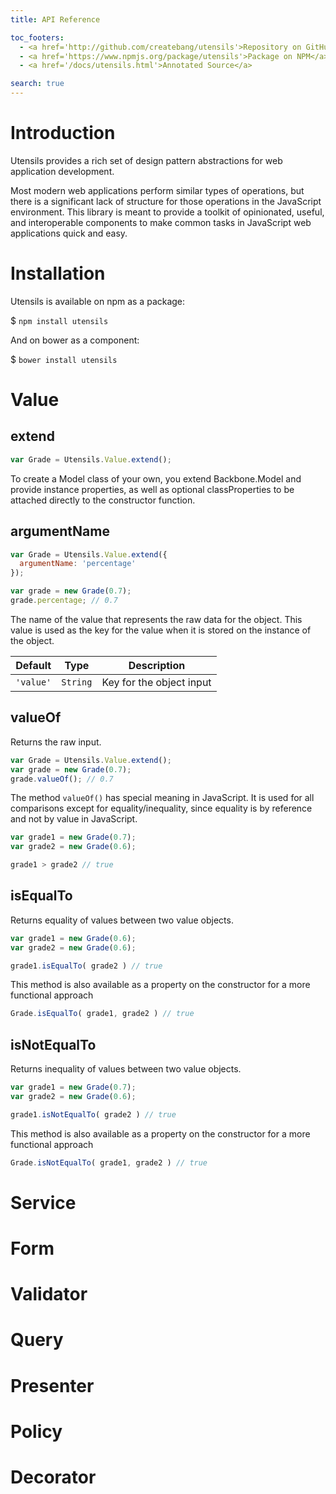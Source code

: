 ```yaml
---
title: API Reference

toc_footers:
  - <a href='http://github.com/createbang/utensils'>Repository on GitHub</a>
  - <a href='https://www.npmjs.org/package/utensils'>Package on NPM</a>
  - <a href='/docs/utensils.html'>Annotated Source</a>

search: true
---
```


# Introduction

Utensils provides a rich set of design pattern abstractions for web application development.

Most modern web applications perform similar types of operations, but there is a significant lack of structure for those operations in the JavaScript environment. This library is meant to provide a toolkit of opinionated, useful, and interoperable components to make common tasks in JavaScript web applications quick and easy.

# Installation

Utensils is available on npm as a package:

$ `npm install utensils`

And on bower as a component:

$ `bower install utensils`

# Value

## extend

```js
var Grade = Utensils.Value.extend();
```

To create a Model class of your own, you extend Backbone.Model and provide instance properties, as well as optional classProperties to be attached directly to the constructor function.

## argumentName

```js
var Grade = Utensils.Value.extend({
  argumentName: 'percentage'
});

var grade = new Grade(0.7);
grade.percentage; // 0.7
```

The name of the value that represents the raw data for the object.  This value is used as the key for the value when it is stored on the instance of the object.

Default | Type | Description
----------- | ----------- | -----------
`'value'` | `String` | Key for the object input

## valueOf

Returns the raw input.

```js
var Grade = Utensils.Value.extend();
var grade = new Grade(0.7);
grade.valueOf(); // 0.7
```

The method `valueOf()` has special meaning in JavaScript.  It is used for all comparisons except for equality/inequality, since equality is by reference and not by value in JavaScript.

```js
var grade1 = new Grade(0.7);
var grade2 = new Grade(0.6);

grade1 > grade2 // true
```

## isEqualTo

Returns equality of values between two value objects.

```js
var grade1 = new Grade(0.6);
var grade2 = new Grade(0.6);

grade1.isEqualTo( grade2 ) // true
```

This method is also available as a property on the constructor for a more functional approach

```js
Grade.isEqualTo( grade1, grade2 ) // true
```

## isNotEqualTo

Returns inequality of values between two value objects.

```js
var grade1 = new Grade(0.7);
var grade2 = new Grade(0.6);

grade1.isNotEqualTo( grade2 ) // true
```

This method is also available as a property on the constructor for a more functional approach

```js
Grade.isNotEqualTo( grade1, grade2 ) // true
```

# Service



# Form



# Validator



# Query



# Presenter



# Policy



# Decorator